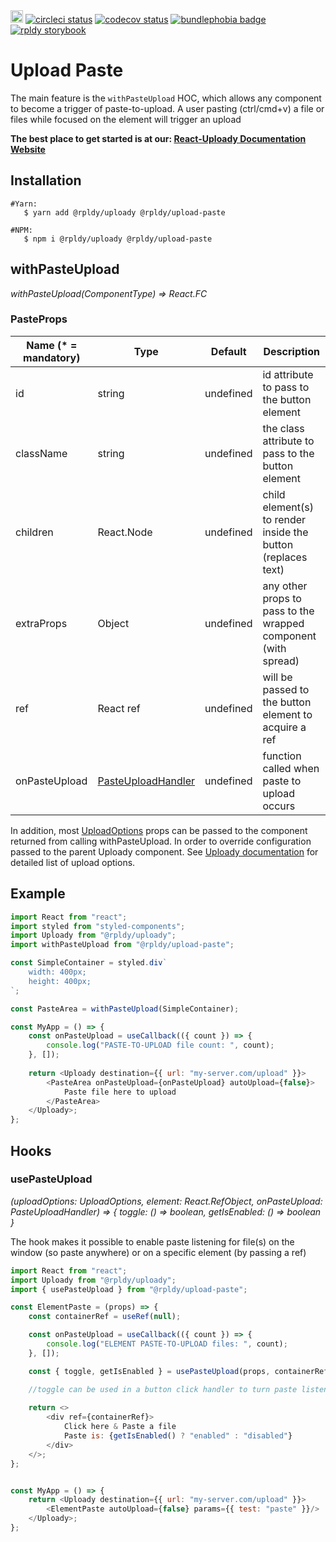 <a href="https://badge.fury.io/js/%40rpldy%2Fupload-paste">
    <img src="https://badge.fury.io/js/%40rpldy%2Fupload-paste.svg" alt="npm version" height="20"></a>
<a href="https://circleci.com/gh/rpldy/react-uploady">
    <img src="https://circleci.com/gh/rpldy/react-uploady.svg?style=svg" alt="circleci status"/></a>  
<a href="https://codecov.io/gh/rpldy/react-uploady">
    <img src="https://codecov.io/gh/rpldy/react-uploady/branch/master/graph/badge.svg" alt="codecov status"/></a> 
<a href="https://bundlephobia.com/result?p=@rpldy/upload-paste">
    <img src="https://badgen.net/bundlephobia/minzip/@rpldy/upload-paste" alt="bundlephobia badge"/></a>
<a href="https://react-uploady-storybook.netlify.com/?path=/story/upload-paste--simple">
   <img src="https://cdn.jsdelivr.net/gh/storybookjs/brand@master/badge/badge-storybook.svg" alt="rpldy storybook"/></a> 

# Upload Paste

The main feature is the `withPasteUpload` HOC, which allows any component to become a trigger of paste-to-upload.
A user pasting (ctrl/cmd+v) a file or files while focused on the element will trigger an upload 

**The best place to get started is at our: [React-Uploady Documentation Website](https://react-uploady.netlify.app)**

## Installation

```shell
#Yarn: 
   $ yarn add @rpldy/uploady @rpldy/upload-paste 

#NPM:
   $ npm i @rpldy/uploady @rpldy/upload-paste   
``` 

## withPasteUpload

_withPasteUpload(ComponentType<any>) => React.FC<PasteProps>_

### PasteProps

| Name (* = mandatory) | Type          | Default       | Description|
| --------------       | ------------- | ------------- | -------------|
| id             | string            | undefined | id attribute to pass to the button element|
| className      | string            | undefined | the class attribute to pass to the button element|
| children       | React.Node        | undefined | child element(s) to render inside the button (replaces text)|
| extraProps     | Object            | undefined | any other props to pass to the wrapped component (with spread)|
| ref            | React ref         | undefined | will be passed to the button element to acquire a ref|
| onPasteUpload  | [PasteUploadHandler](src/types.js#L8) | undefined | function called when paste to upload occurs|

In addition, most [UploadOptions](../../core/shared/src/types.js#L104) props can be passed to the component returned from calling withPasteUpload.
In order to override configuration passed to the parent Uploady component.
See [Uploady documentation](../uploady#props) for detailed list of upload options.

## Example

```javascript
import React from "react";
import styled from "styled-components";
import Uploady from "@rpldy/uploady";
import withPasteUpload from "@rpldy/upload-paste";

const SimpleContainer = styled.div`   
    width: 400px;
    height: 400px;   
`;

const PasteArea = withPasteUpload(SimpleContainer);

const MyApp = () => {
    const onPasteUpload = useCallback(({ count }) => {
        console.log("PASTE-TO-UPLOAD file count: ", count);
    }, []);
    
	return <Uploady destination={{ url: "my-server.com/upload" }}>
        <PasteArea onPasteUpload={onPasteUpload} autoUpload={false}>
            Paste file here to upload
        </PasteArea>
    </Uploady>;
};
```

## Hooks

### usePasteUpload

_(uploadOptions: UploadOptions, element: React.RefObject<HTMLHtmlElement>, onPasteUpload: PasteUploadHandler) =>
{ toggle: () => boolean, getIsEnabled: () => boolean }_

The hook makes it possible to enable paste listening for file(s) on the window (so paste anywhere) or on a specific element (by passing a ref)


```javascript
import React from "react";
import Uploady from "@rpldy/uploady";
import { usePasteUpload } from "@rpldy/upload-paste";

const ElementPaste = (props) => {
    const containerRef = useRef(null);

    const onPasteUpload = useCallback(({ count }) => {
        console.log("ELEMENT PASTE-TO-UPLOAD files: ", count);
    }, []);

    const { toggle, getIsEnabled } = usePasteUpload(props, containerRef, onPasteUpload);

    //toggle can be used in a button click handler to turn paste listening on/off
    
    return <>
        <div ref={containerRef}>
            Click here & Paste a file
            Paste is: {getIsEnabled() ? "enabled" : "disabled"}
        </div>
    </>;
};


const MyApp = () => {
    return <Uploady destination={{ url: "my-server.com/upload" }}>
        <ElementPaste autoUpload={false} params={{ test: "paste" }}/>
    </Uploady>;
};
```